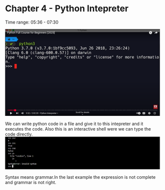 # Chapter 4 - Python Intepreter
Time range: 05:36 - 07:30

![syntax demo](/images.png/04_python_intepreter_terminal.png)

We can write python code in a file and give it to this intepreter and it executes the code. Also this is an interactive shell were we can type the code directly.  
![syntax demo](/images.png/04_python_intepreter_example.png)

Syntax means grammar.In the last example the expression is not complete and grammar is not right. 